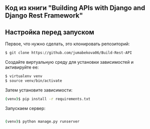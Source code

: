 ## Код из книги "Building APIs with Django and Django Rest Framework"

## Настройка перед запуском

Первое, что нужно сделать, это клонировать репозиторий:
```sh
$ git clone https://github.com/jumabekova06/Build-Rest-API

```

Создайте виртуальную среду для установки зависимостей и активируйте ее:

```sh
$ virtualenv venv
$ source venv/bin/activate
```

Затем установите зависимости:

```sh
(venv)$ pip install -r requirements.txt
```
Запускаем сервер:
```sh

(venv)$ python manage.py runserver
```


